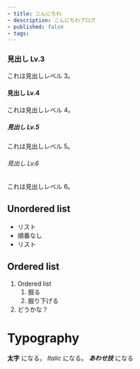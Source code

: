 ```yaml
---
- title: こんにちわ
- description: こんにちわブログ
- published: false
- tags:
---
```


<!--
h1, h2 は利用禁止。h1がsite root、h2がarticle rootとして用いられるため。
 -->

### 見出し Lv.3

これは見出しレベル 3。

#### 見出し Lv.4

これは見出しレベル 4。

##### 見出し Lv.5

これは見出しレベル 5。

###### 見出し Lv.6

これは見出しレベル 6。

## Unordered list

- リスト
- 順番なし
- リスト

## Ordered list

1. Ordered list
   1. 掘る
   2. 掘り下げる
2. どうかな？

# Typography

**太字** になる。
_Italic_ になる。
**_あわせ技_** になる
